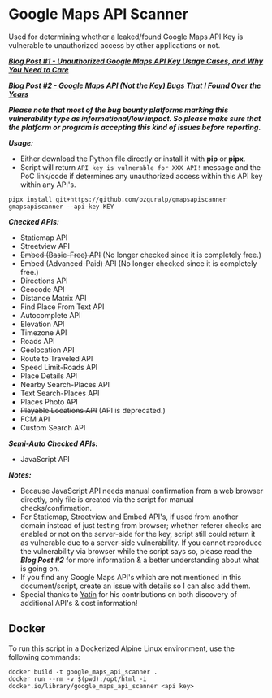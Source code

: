# Google Maps API Scanner

Used for determining whether a leaked/found Google Maps API Key is vulnerable to unauthorized access by other applications or not.  

***[Blog Post #1 - Unauthorized Google Maps API Key Usage Cases, and Why You Need to Care](https://medium.com/bugbountywriteup/unauthorized-google-maps-api-key-usage-cases-and-why-you-need-to-care-1ccb28bf21e)***

***[Blog Post #2 - Google Maps API (Not the Key) Bugs That I Found Over the Years](https://medium.com/bugbountywriteup/google-maps-api-not-the-key-bugs-that-i-found-over-the-years-781840fc82aa)***

***Please note that most of the bug bounty platforms marking this vulnerability type as informational/low impact. So please make sure that the platform or program is accepting this kind of issues before reporting.***

***Usage:***

- Either download the Python file directly or install it with **pip** or **pipx**.
- Script will return `API key is vulnerable for XXX API!` message and the PoC link/code if determines any unauthorized access within this API key within any API's.

```
pipx install git+https://github.com/ozguralp/gmapsapiscanner
gmapsapiscanner --api-key KEY
```

***Checked APIs:***
- Staticmap API
- Streetview API
- <s>Embed (Basic-Free) API</s> (No longer checked since it is completely free.)
- <s>Embed (Advanced-Paid) API</s> (No longer checked since it is completely free.)
- Directions API
- Geocode API
- Distance Matrix API
- Find Place From Text API
- Autocomplete API
- Elevation API
- Timezone API
- Roads API
- Geolocation API
- Route to Traveled API
- Speed Limit-Roads API
- Place Details API
- Nearby Search-Places API
- Text Search-Places API
- Places Photo API
- <s>Playable Locations API</s> (API is deprecated.)
- FCM API
- Custom Search API

***Semi-Auto Checked APIs:***
- JavaScript API

***Notes:***
- Because JavaScript API needs manual confirmation from a web browser directly, only file is created via the script for manual checks/confirmation.
- For Staticmap, Streetview and Embed API's, if used from another domain instead of just testing from browser; whether referer checks are enabled or not on the server-side for the key, script still could return it as vulnerable due to a server-side vulnerability. If you cannot reproduce the vulnerability via browser while the script says so, please read the ***Blog Post #2*** for more information & a better understanding about what is going on. 
- If you find any Google Maps API's which are not mentioned in this document/script, create an issue with details so I can also add them.
- Special thanks to [Yatin](https://twitter.com/ysirpaul) for his contributions on both discovery of additional API's & cost information!


## Docker
To run this script in a Dockerized Alpine Linux environment, use the following commands:
```
docker build -t google_maps_api_scanner .
docker run --rm -v $(pwd):/opt/html -i docker.io/library/google_maps_api_scanner <api key>
```
